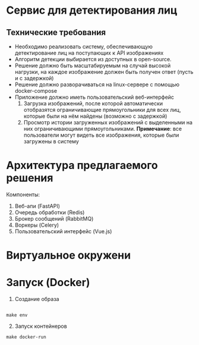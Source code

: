 
# Сервис для детектирования лиц


## Технические требования

- Необходимо реализовать систему, обеспечивающую детектирование лиц на поступающих к API изображениях
- Алгоритм детекции выбирается из доступных в open-source.
- Решение должно быть масштабируемым на случай высокой нагрузки, на каждое изображение должен быть получен ответ (пусть и с задержкой)
- Решение должно разворачиваться на linux-сервере с помощью docker-compose
- Приложение должно иметь пользовательский веб-интерфейс
  1. Загрузка изображений, после которой автоматически отобразятся ограничивающие
  прямоугольники для всех лиц, которые были на нём найдены (возможно с задержкой)
  2. Просмотр истории загруженных изображений с выделенными на них ограничивающими прямоугольниками. 
  **Примечание**: все пользователи могут  видеть все изображения, которые были загружены в систему


# Архитектура предлагаемого решения

Компоненты:
1. Веб-апи (FastAPI)
2. Очередь обработки (Redis)
3. Брокер сообщений (RabbitMQ)
4. Воркеры (Celery)
2. Пользовательский интерфейс (Vue.js)


# Виртуальное окружени



# Запуск (Docker)


1. Создание образа
```shell

make env

```

2. Запуск контейнеров

```shell
make docker-run

```
